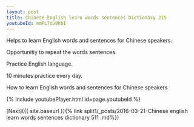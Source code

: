 ```yaml
---
layout: post
title: Chinese English learn words sentences Dictionary 215 
youtubeId: mmPL7dU0hbI
---
```

 
 
Helps to learn English words and sentences for Chinese speakers.

Opportunitiy to repeat the words sentences. 

Practice English language. 
 
10 minutes practice every day. 
 
How to learn English words and sentences for Chinese speakers 
 
{% include youtubePlayer.html id=page.youtubeId %}
 
 
[Next]({{ site.baseurl }}{% link  split1/_posts/2016-03-21-Chinese english learn words sentences dictionary 511 .md%})
 
